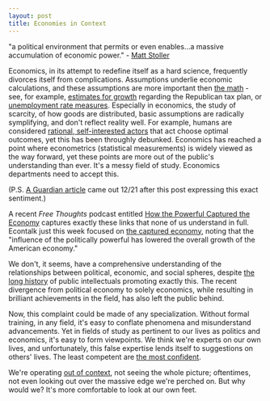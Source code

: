 ```yaml
---
layout: post
title: Economies in Context
---
```

"a political environment that permits or even enables...a massive accumulation of economic power." - [Matt Stoller](https://newrepublic.com/article/143595/return-monopoly-amazon-rise-business-tycoon-white-house-democrats-return-party-trust-busting-roots) <!--excerpt-->

Economics, in its attempt to redefine itself as a hard science, frequently divorces itself from complications. Assumptions underlie economic calculations, and these assumptions are more important then [the math](https://en.wikipedia.org/wiki/Physics_envy) - see, for example, [estimates for growth](https://www.nytimes.com/2017/12/11/opinion/mnuchin-paul-ryan-taxes.html) regarding the Republican tax plan, or [unemployment rate measures](https://www.investopedia.com/articles/investing/080415/true-unemployment-rate-u6-vs-u3.asp). Especially in economics, the study of scarcity, of how goods are distributed, basic assumptions are radically symplifying, and don't reflect reality well. For example, humans are considered [rational, self-interested actors](https://en.wikipedia.org/wiki/Homo_economicus) that act choose optimal outcomes, yet this has been throughly debunked. Economics has reached a point where econometrics (statistical measurements) is widely viewed as the way forward, yet these points are more out of the public's understanding than ever. It's a messy field of study. Economics departments need to accept this.

(P.S. [A Guardian article](https://www.theguardian.com/business/2017/dec/17/heretics-welcome-economics-needs-a-new-reformation) came out 12/21 after this post expressing this exact sentiment.)

A recent *Free Thoughts* podcast entitled [How the Powerful Captured the Economy](https://www.libertarianism.org/media/free-thoughts/how-powerful-captured-economy) captures exactly these links that none of us understand in full. Econtalk just this week focused on [the captured economy](http://www.econtalk.org/archives/2017/12/brink_lindsey_a.html), noting that the "influence of the politically powerful has lowered the overall growth of the American economy."

We don't, it seems, have a comprehensive understanding of the relationships between political, economic, and social spheres, despite [the long history](https://economicsbd.wordpress.com/2011/03/06/a-brief-history-of-economics-2/) of public intellectuals promoting exactly this. The recent divergence from political economy to solely economics, while resulting in brilliant achievements in the field, has also left the public behind. 

Now, this complaint could be made of any specialization. Without formal training, in any field, it's easy to conflate phenomena and misunderstand advancements. Yet in fields of study as pertinent to our lives as politics and economics, it's easy to form viewpoints. We think we're experts on our own lives, and unfortunately, this false expertise lends itself to suggestions on others' lives. The least competent are [the most confident](https://en.wikipedia.org/wiki/Dunning%E2%80%93Kruger_effect).

We're operating [out of context](https://www.nytimes.com/2017/12/13/opinion/economy-bubble-recession.html?action=click&pgtype=Homepage&clickSource=story-heading&module=opinion-c-col-right-region&region=opinion-c-col-right-region&WT.nav=opinion-c-col-right-region), not seeing the whole picture; oftentimes, not even looking out over the massive edge we're perched on. But why would we? It's more comfortable to look at our own feet.
